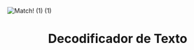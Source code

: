 ![Match! (1) (1)](https://github.com/user-attachments/assets/b8bc0e4c-5700-4802-9e67-de13d5379a92)
<h1 align="center"> Decodificador de Texto </h1>
